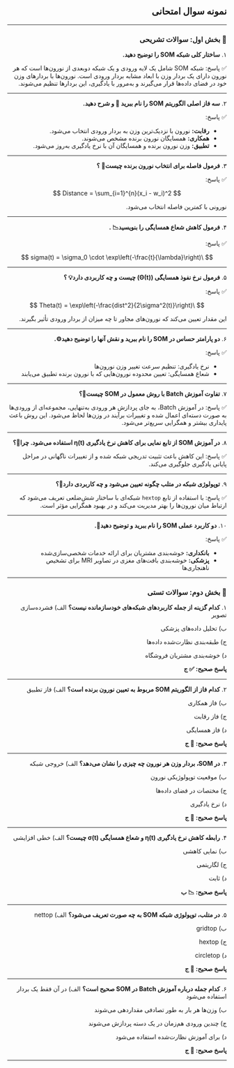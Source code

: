 



<div dir="rtl">

## نمونه سوال امتحانی

---

### 📙 بخش اول: سوالات تشریحی

۱. **ساختار کلی شبکه SOM را توضیح دهید.**

✅ پاسخ:
شبکه SOM شامل یک لایه ورودی و یک شبکه دو‌بعدی از نورون‌ها است که هر نورون دارای یک بردار وزن با ابعاد مشابه بردار ورودی است. نورون‌ها با بردارهای وزن خود در فضای داده‌ها قرار می‌گیرند و به‌مرور با یادگیری، این بردارها تنظیم می‌شوند.

---

۲. **سه فاز اصلی الگوریتم SOM را نام ببرید 🔄 و شرح دهید.**

✅ پاسخ:

* **رقابت:** نورون با نزدیک‌ترین وزن به بردار ورودی انتخاب می‌شود.
* **همکاری:** همسایگان نورون برنده مشخص می‌شوند.
* **تطبیق:** وزن نورون برنده و همسایگان آن با نرخ یادگیری به‌روز می‌شود.

---

۳. **فرمول فاصله برای انتخاب نورون برنده چیست📐 ؟**

✅ پاسخ:

$$
Distance = \sum_{i=1}^{n}(x_i - w_i)^2
$$

نورونی با کمترین فاصله انتخاب می‌شود.

---

۴. **فرمول کاهش شعاع همسایگی را بنویسید📉 .**

✅ پاسخ:

$$
\sigma(t) = \sigma_0 \cdot \exp\left(-\frac{t}{\lambda}\right)
$$

---


۵. **فرمول نرخ نفوذ همسایگی (Θ(t)) چیست و چه کاربردی دارد💡 ؟**

✅ پاسخ:

$$
\Theta(t) = \exp\left(-\frac{dist^2}{2\sigma^2(t)}\right)
$$

این مقدار تعیین می‌کند که نورون‌های مجاور تا چه میزان از بردار ورودی تأثیر بگیرند.

---

۶. **دو پارامتر حساس در SOM را نام ببرید و نقش آنها را توضیح دهید⚙️.**

✅ پاسخ:

* نرخ یادگیری: تنظیم سرعت تغییر وزن نورون‌ها
* شعاع همسایگی: تعیین محدوده نورون‌هایی که با نورون برنده تطبیق می‌یابند

---

۷. **تفاوت آموزش Batch با روش معمول در SOM چیست🧪؟**

✅ پاسخ:
در آموزش Batch، به جای پردازش هر ورودی به‌تنهایی، مجموعه‌ای از ورودی‌ها به صورت دسته‌ای اعمال شده و تغییرات برآیند در وزن‌ها لحاظ می‌شود. این روش باعث پایداری بیشتر و همگرایی سریع‌تر می‌شود.

---

۸. **در آموزش SOM از تابع نمایی برای کاهش نرخ یادگیری η(t) استفاده می‌شود. چرا🧠؟**

✅ پاسخ:
این کاهش باعث تثبیت تدریجی شبکه شده و از تغییرات ناگهانی در مراحل پایانی یادگیری جلوگیری می‌کند.

---

۹. **توپولوژی شبکه در متلب چگونه تعیین می‌شود و چه کاربردی دارد🧮؟**

✅ پاسخ:
با استفاده از تابع `hextop` شبکه‌ای با ساختار شش‌ضلعی تعریف می‌شود که ارتباط میان نورون‌ها را بهتر مدیریت می‌کند و در بهبود همگرایی مؤثر است.

---

۱۰. **دو کاربرد عملی SOM را نام ببرید و توضیح دهید🏥.**

✅ پاسخ:

* **بانکداری:** خوشه‌بندی مشتریان برای ارائه خدمات شخصی‌سازی‌شده
* **پزشکی:** خوشه‌بندی بافت‌های مغزی در تصاویر MRI برای تشخیص ناهنجاری‌ها

---

### 📘 بخش دوم: سوالات تستی

۱. **کدام گزینه از جمله کاربردهای شبکه‌های خودسازمانده نیست؟**
الف) فشرده‌سازی تصویر

ب) تحلیل داده‌های پزشکی

ج) طبقه‌بندی نظارت‌شده داده‌ها

د) خوشه‌بندی مشتریان فروشگاه

**پاسخ صحیح: ✅ ج**

---

۲. **کدام فاز از الگوریتم SOM مربوط به تعیین نورون برنده است؟**
الف) فاز تطبیق

ب) فاز همکاری

ج) فاز رقابت

د) فاز همسایگی

**پاسخ صحیح: 🤖 ج**

---

۳. **در SOM، بردار وزن هر نورون چه چیزی را نشان می‌دهد؟**
الف) خروجی شبکه

ب) موقعیت توپولوژیکی نورون

ج) مختصات در فضای داده‌ها

د) نرخ یادگیری

**پاسخ صحیح: 🧠 ج**

---

۴. **رابطه کاهش نرخ یادگیری η(t) و شعاع همسایگی σ(t) چیست؟**
الف) خطی افزایشی

ب) نمایی کاهشی

ج) لگاریتمی

د) ثابت

**پاسخ صحیح: 📉 ب**

---

۵. **در متلب، توپولوژی شبکه SOM به چه صورت تعریف می‌شود؟**
الف) nettop

ب) gridtop

ج) hextop

د) circletop

**پاسخ صحیح: 🧮 ج**

---

۶. **کدام جمله درباره آموزش Batch در SOM صحیح است؟**
الف) در آن فقط یک بردار استفاده می‌شود

ب) وزن‌ها هر بار به طور تصادفی مقداردهی می‌شوند

ج) چندین ورودی هم‌زمان در یک دسته پردازش می‌شوند

د) برای آموزش نظارت‌شده استفاده می‌شود

**پاسخ صحیح: 🧪 ج**

---

</div>

